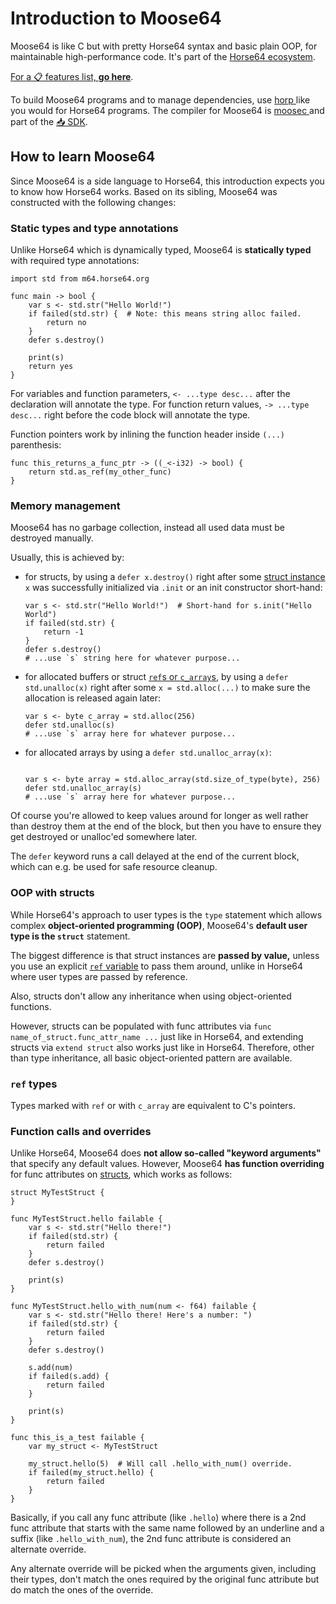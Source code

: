 <!-- For license of this file, see LICENSE.md in the base dir. -->

Introduction to Moose64
=======================

Moose64 is like C but with pretty Horse64 syntax and basic plain OOP,
for maintainable high-performance code.
It's part of the [Horse64 ecosystem](https://horse64.org).

[For a 📋 features list, **go here**](/docs/Features.md).

To build Moose64 programs and to manage dependencies, use [horp
](https://codeberg.org/Horse64/core.horse64.org/src/branch/main/docs/Resources.md#horp)
like you would for Horse64 programs. The compiler for Moose64 is [moosec
](https://codeberg.org/Horse64/core.horse64.org/src/branch/main/docs/Resources.md#moosec)
and part of the [📥 SDK](
https://codeberg.org/Horse64/core.horse64.org/src/branch/main/docs/Resources.md#sdk).


How to learn Moose64
--------------------

Since Moose64 is a side language to Horse64, this introduction
expects you to know how Horse64 works. Based on its sibling,
Moose64 was constructed with the following changes:


### Static types and type annotations

Unlike Horse64 which is dynamically typed, Moose64 is
**statically typed** with required type annotations:

```Moose64
import std from m64.horse64.org

func main -> bool {
    var s <- std.str("Hello World!")
    if failed(std.str) {  # Note: this means string alloc failed.
        return no
    }
    defer s.destroy()

    print(s)
    return yes
}
```

For variables and function parameters, `<- ...type desc...` after
the declaration will annotate the type. For function return values,
`-> ...type desc...` right before the code block will annotate
the type.

Function pointers work by inlining the function header inside `(...)`
parenthesis:

```Moose64
func this_returns_a_func_ptr -> ((_<-i32) -> bool) {
    return std.as_ref(my_other_func)
}
```


### Memory management

Moose64 has no garbage collection, instead all used data
must be destroyed manually.

Usually, this is achieved by:

- for structs, by using a `defer x.destroy()`
  right after some [struct instance](#oop-with-structs)
  `x` was successfully initialized via `.init` or an
  init constructor short-hand:

  ```Moose64
  var s <- std.str("Hello World!")  # Short-hand for s.init("Hello World")
  if failed(std.str) {
      return -1
  }
  defer s.destroy()
  # ...use `s` string here for whatever purpose...
  ```

- for allocated buffers or struct [`ref`s or `c_array`s](#ref-types),
  by using a `defer std.unalloc(x)` right after some
  `x = std.alloc(...)` to make sure the allocation is released
  again later:

  ```Moose64
  var s <- byte c_array = std.alloc(256)
  defer std.unalloc(s)
  # ...use `s` array here for whatever purpose...
  ```

- for allocated arrays by using a `defer std.unalloc_array(x)`:

  ```Moose64
  
  var s <- byte array = std.alloc_array(std.size_of_type(byte), 256)
  defer std.unalloc_array(s)
  # ...use `s` array here for whatever purpose...
  ```

Of course you're allowed to keep values around for longer
as well rather than destroy them at the end of the block,
but then you have to ensure they get destroyed or unalloc'ed
somewhere later.

The `defer` keyword
runs a call delayed at the end of the current block,
which can e.g. be used for safe resource cleanup.


### OOP with structs

While Horse64's approach to user types is the `type` statement
which allows complex **object-oriented programming (OOP)**,
Moose64's **default user type is the `struct`** statement.

The biggest difference is that struct instances are **passed
by value,** unless you use an explicit [`ref` variable](#ref-types) to
pass them around, unlike in Horse64 where user types
are passed by reference.

Also, structs don't allow any inheritance when using
object-oriented functions.

However, structs can be populated with func attributes
via `func name_of_struct.func_attr_name ...` just like in
Horse64, and extending structs via `extend struct` also
works just like in Horse64. Therefore, other than type
inheritance, all basic object-oriented pattern are available.


### `ref` types

Types marked with `ref` or with `c_array` are equivalent to
C's pointers.


### Function calls and overrides

Unlike Horse64, Moose64 does **not allow so-called "keyword
arguments"** that specify any default values. However,
Moose64 **has function overriding** for func attributes
on [structs](#oop-with-structs), which works as follows:

```Moose64
struct MyTestStruct {
}

func MyTestStruct.hello failable {
    var s <- std.str("Hello there!")
    if failed(std.str) {
        return failed
    }
    defer s.destroy()

    print(s)
}

func MyTestStruct.hello_with_num(num <- f64) failable {
    var s <- std.str("Hello there! Here's a number: ")
    if failed(std.str) {
        return failed
    }
    defer s.destroy()

    s.add(num)
    if failed(s.add) {
        return failed
    }

    print(s)
}

func this_is_a_test failable {
    var my_struct <- MyTestStruct

    my_struct.hello(5)  # Will call .hello_with_num() override.
    if failed(my_struct.hello) {
        return failed
    }
}
```

Basically, if you call any func attribute (like `.hello`)
where there is a 2nd func attribute that starts with
the same name followed by an underline and a suffix (like
`.hello_with_num`), the 2nd func attribute is considered an
alternate override.

Any alternate override will be picked when the arguments
given, including their types, don't match the ones required
by the original func attribute but do match the ones of the
override.

